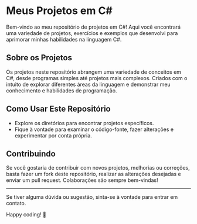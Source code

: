 # Meus Projetos em C#

Bem-vindo ao meu repositório de projetos em C#! Aqui você encontrará uma variedade de projetos, exercícios e exemplos que desenvolvi para aprimorar minhas habilidades na linguagem C#.

## Sobre os Projetos

Os projetos neste repositório abrangem uma variedade de conceitos em C#, desde programas simples até projetos mais complexos. Criados com o intuito de explorar diferentes áreas da linguagem e demonstrar meu conhecimento e habilidades de programação.

## Como Usar Este Repositório

- Explore os diretórios para encontrar projetos específicos.
- Fique à vontade para examinar o código-fonte, fazer alterações e experimentar por conta própria.

## Contribuindo

Se você gostaria de contribuir com novos projetos, melhorias ou correções, basta fazer um fork deste repositório, realizar as alterações desejadas e enviar um pull request. Colaborações são sempre bem-vindas!

---
Se tiver alguma dúvida ou sugestão, sinta-se à vontade para entrar em contato.

Happy coding! 🚀
